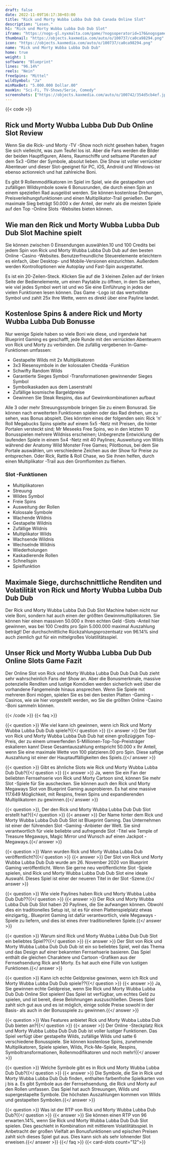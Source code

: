 ```yaml
---
draft: false
date: 2022-11-09T16:17:38+03:00
title: "Rick und Morty Wubba Lubba Dub Dub Canada Online Slot"
description: "Lesen."
h1: "Rick und Morty Wubba Lubba Dub Dub Slot"
iframe: "https://nogs-gl.nyxmalta.com/game/?nogsoperatorid=176&nogsgameid=380186&nogslang=en_us&nogscurrency=gbp&nogsmode=demo"
thumbnail: "https://objects.kaxmedia.com/auto/o/100737/ca0ca98294.png"
icon: "https://objects.kaxmedia.com/auto/o/100737/ca0ca98294.png"
name: "Rick und Morty Wubba Lubba Dub Dub"
home: true
weight: 1
software: "Blueprint"
lines: "96.14%"
reels: "Nein"
freeSpins: "Mittel"
wildSymbol: "Ja"
minMaxBet: "5.000.000 Dollar.00"
maxWin: "Sci-Fi, TV-Shows/Serie, Comedy"
screenshots: ["https://objects.kaxmedia.com/auto/o/100742/354d5cb4ef.jpeg"]
---
```


{{< code >}}<h2>Rick und Morty Wubba Lubba Dub Dub Online Slot Review</h2><p>Wenn Sie die Rick- und Morty -TV -Show noch nicht gesehen haben, fragen Sie sich vielleicht, was zum Teufel los ist. Aber die Fans werden die Bilder der beiden Hauptfiguren, Aliens, Raumschiffe und seltsame Planeten auf dem 5x3 -Gitter der Symbole, absolut lieben. Die Show ist voller verrückter Abenteuer und dieser Slot-geeignet für PC, iOS, Android und Windows-ist ebenso actionreich und hat zahlreiche Boni.</p><p>Es gibt 9 Rollenmodifikatoren im Spiel im Spiel, wie die gestapelten und zufälligen Wildsymbole sowie 6 Bonusrunden, die durch einen Spin an einem speziellen Rad ausgelöst werden. Sie können kostenlose Drehungen, Preisverleihungsfunktionen und einen Multiplikator-Trail genießen. Der maximale Sieg beträgt 50.000 x der Anteil, der mehr als die meisten Spiele auf den Top -Online Slots -Websites bieten können.</p><h2>Wie man den Rick und Morty Wubba Lubba Dub Dub Slot Machine spielt</h2><p>Sie können zwischen 0 Einsendungen auswählen.10 und 100 Credits bei jedem Spin von Rick und Morty Wubba Lubba Dub Dub auf den besten Online -Casino -Websites. Benutzerfreundliche Steuerelemente erleichtern es einfach, über Desktop- und Mobile-Versionen einzurichten. Außerdem werden Kontrolloptionen wie Autoplay und Fast-Spin ausgestattet.</p><p>Es ist ein 20-Zeilen-Steck. Klicken Sie auf die 3 kleinen Zeilen auf der linken Seite der Bedienelemente, um einen Paytable zu öffnen, in dem Sie sehen, wie viel jedes Symbol wert ist und wo Sie eine Einführung in jedes der vielen Funktionen lesen können. Das Game -Logo ist das wertvollste Symbol und zahlt 25x Ihre Wette, wenn es direkt über eine Payline landet.</p><h2>Kostenlose Spins & andere Rick und Morty Wubba Lubba Dub Bonusse</h2><p>Nur wenige Spiele haben so viele Boni wie diese, und irgendwie hat Blueprint Gaming es geschafft, jede Runde mit den verrückten Abenteuern von Rick und Morty zu verbinden. Die zufällig vergebenen In-Game-Funktionen umfassen:</p><ul><li>Gestapelte Wilds mit 2x Multiplikatoren</li><li>3x3 Riesensymbole in der kolossalen Chedda -Funktion</li><li>Schwifty Random Wilds</li><li>Garantierte Sieges Symbol -Transformationen gewinnender Sieges Symbol</li><li>Symbolkaskaden aus dem Laserstrahl</li><li>Zufällige kosmische Bargeldpreise</li><li>Gewinnen Sie Steak Respins, das auf Gewinnkombinationen aufbaut</li></ul><p>Alle 3 oder mehr Streuungssymbole bringen Sie zu einem Bonusrad. Sie können nach erweiterten Funktionen spielen oder das Rad drehen, um zu sehen, was Bonus abspielt. Dies könnten eines der folgenden sein: Rick 'n' Roll Megabucks Spins spielte auf einem 5x5 -Netz mit Preisen, die hinter Portalen versteckt sind; Mr Meseeks Free Spins, wo in den letzten 10 Bonusspielen mehrere Wildniss erscheinen; Unbegrenzte Entwicklung der laufenden Spiele in einem 5x4 -Netz mit 40 Paylines; Ausweitung von Wilds während der Anatomy Wild Monster Free Games; Pilotbonus, bei dem Sie Portale auswählen, um verschiedene Zeichen aus der Show für Preise zu entsprechen. Oder Rick, Rattle & Roll Chase, wo Sie ihnen helfen, durch einen Multiplikator -Trail aus den Gromflomiten zu fliehen.</p><h3>
Slot -Funktionen</h3><ul>
<li></span>
Multiplikatoren</li>
<li></span>
Streuung</li>
<li></span>
Wildes Symbol</li>
<li></span>
Freie Spins</li>
<li></span>
Ausweitung der Rollen</li>
<li></span>
Kolossale Symbole</li>
<li></span>
Wachende Wildnis</li>
<li></span>
Gestapelte Wildnis</li>
<li></span>
Zufällige Wildnis</li>
<li></span>
Multiplikator Wilds</li>
<li></span>
Wachsende Wildnis</li>
<li></span>
Wechselnde Wildnis</li>
<li></span>
Wiederholungen</li>
<li></span>
Kaskadierende Rollen</li>
<li></span>
Schnellspin</li>
<li></span>
Spielfunktion</li></ul><h2>Maximale Siege, durchschnittliche Renditen und Volatilität von Rick und Morty Wubba Lubba Dub Dub Dub</h2><p>Der Rick und Morty Wubba Lubba Dub Dub Slot Machine haben nicht nur viele Boni, sondern hat auch einen der größten Gewinnmultiplikatoren. Sie können hier einen massiven 50.000 x Ihren echten Geld -Slots -Anteil hier gewinnen, was bei 100 Credits pro Spin 5.000.000 maximal Auszahlung beträgt! Der durchschnittliche Rückzahlungsprozentsatz von 96.14% sind auch ziemlich gut für ein mittelgroßes Volatilitätsspiel.</p><h2>Unser Rick und Morty Wubba Lubba Dub Dub Online Slots Game Fazit</h2><p>Der Online Slot von Rick und Morty Wubba Lubba Dub Dub Dub Dub zieht sehr wahrscheinlich Fans der Show an. Aber die Bonusmerkmale, massive potenzielle Renditen und lustige Komödien werden sicherlich weit über die vorhandene Fangemeinde hinaus ansprechen. Wenn Sie Spiele mit mehreren Boni mögen, spielen Sie es bei den besten Platten -Gaming -Casinos, wie sie hier vorgestellt werden, wo Sie die größten Online -Casino -Boni sammeln können.</p>
{{< /code >}}
{{< faq >}}

{{< question >}} Wie viel kann ich gewinnen, wenn ich Rick und Morty Wubba Lubba Dub Dub spiele?{{</ question >}}
{{< answer >}} Der Slot von Rick und Morty Wubba Lubba Dub Dub hat einen großzügigen Top-Preis, der zu einem umwerfenden 5-Millionen-Top-Top-Preisträger eskalieren kann! Diese Gesamtauszahlung entspricht 50.000 x Ihr Anteil, wenn Sie eine maximale Wette von 100 platzieren.00 pro Spin. Diese saftige Auszahlung ist einer der Hauptauffälligkeiten des Spiels.{{</ answer >}}

{{< question >}} Gibt es ähnliche Slots wie Rick und Morty Wubba Lubba Dub Dub?{{</ question >}}
{{< answer >}} Ja, wenn Sie ein Fan der beliebten Fernsehserie von Rick und Morty Cartoon sind, können Sie mehr Slot -Spiele für Sie auschecken. Sie können auch den Rick und Morty Megaways Slot von Blueprint Gaming ausprobieren. Es hat eine massive 117.649 Möglichkeit, mit Respins, freien Spins und expandierenden Multiplikatoren zu gewinnen.{{</ answer >}}

{{< question >}}, Der den Rick und Morty Wubba Lubba Dub Dub Slot erstellt hat?{{</ question >}}
{{< answer >}} Der Name hinter dem Rick und Morty Wubba Lubba Dub Dub Slot ist Blueprint Gaming. Das Unternehmen ist einer der führenden Slot -Gaming -Anbieter der Welt. Sie sind verantwortlich für viele beliebte und aufregende Slot -Titel wie Temple of Treasure Megaways, Magic Mirror und Wunsch auf einen Jackpot -Megaways.{{</ answer >}}

{{< question >}} Wann wurden Rick und Morty Wubba Lubba Dub veröffentlicht?{{</ question >}}
{{< answer >}} Der Slot von Rick und Morty Wubba Lubba Dub Dub wurde am 26. November 2020 von Blueprint Gaming veröffentlicht. Wenn Sie gerne neu veröffentlichte Slot -Spiele spielen, sind Rick und Morty Wubba Lubba Dub Dub Slot eine ideale Auswahl. Dieses Spiel ist einer der neueren Titel in der Slot -Szene.{{</ answer >}}

{{< question >}} Wie viele Paylines haben Rick und Morty Wubba Lubba Dub Dub??{{</ question >}}
{{< answer >}} Der Rick und Morty Wubba Lubba Dub Dub Slot haben 20 Paylines, die Sie aufwangen können. Obwohl dies ein traditionelles Setup ist, ist es für einen Plattenspielplatz etwas einzigartig,. Blueprint Gaming ist dafür verantwortlich, viele Megaways -Spiele zu liefern, und dies ist eines ihrer traditionelleren Spiele.{{</ answer >}}

{{< question >}} Warum sind Rick und Morty Wubba Lubba Dub Dub Slot ein beliebtes Spiel??{{</ question >}}
{{< answer >}} Der Slot von Rick und Morty Wubba Lubba Dub Dub Dub ist ein so beliebtes Spiel, weil das Thema und das Design auf einer bekannten Fernsehserie basieren. Das Spiel enthält die gleichen Charaktere und Cartoon -Grafiken aus der Fernsehsendung Rick and Morty. Es hat auch eine Fülle von lustigen Funktionen.{{</ answer >}}

{{< question >}} Kann ich echte Geldpreise gewinnen, wenn ich Rick und Morty Wubba Lubba Dub Dub spiele??{{</ question >}}
{{< answer >}} Ja, Sie gewinnen echte Geldpreise, wenn Sie Rick und Morty Wubba Lubba Dub Dub Online Slot spielen! Das Spiel ist verfügbar, um echtes Geld zu spielen, und ist bereit, diese Belohnungen auszuschließen. Dieses Spiel zahlt sich gut aus und es ist möglich, einige solide Preise sowohl in der Basis- als auch in der Bonusspiele zu gewinnen.{{</ answer >}}

{{< question >}} Was Features anbietet Rick und Morty Wubba Lubba Dub Dub bieten an?{{</ question >}}
{{< answer >}} Der Online -Steckplatz Rick und Morty Wubba Lubba Dub Dub Dub ist voller lustiger Funktionen. Das Spiel verfügt über gestapelte Wilds, zufällige Wilds und satte 6 verschiedene Bonusspiele. Sie können kostenlose Spins, zunehmende Multiplikatoren, Spiele spielen, Wilds, Pick-Me-Spiele, Respins, Symboltransformationen, Rollenmodifikatoren und noch mehr!{{</ answer >}}

{{< question >}} Welche Symbole gibt es in Rick und Morty Wubba Lubba Dub Dub?{{</ question >}}
{{< answer >}} Die Symbole, die Sie in Rick und Morty Wubba Lubba Dub Dub finden, enthalten farbenfrohe Spielkarten von j bis a. Es gibt Symbole aus der Fernsehsendung, die Rick und Morty auf den Rollen umfassen. Das Spiel hat auch Streuungen, Wilds und supergestapelte Symbole. Die höchsten Auszahlungen kommen von Wilds und gestapelten Symbolen.{{</ answer >}}

{{< question >}} Was ist der RTP von Rick und Morty Wubba Lubba Dub Dub?{{</ question >}}
{{< answer >}} Sie können einen RTP von 96 erwarten.14%, wenn Sie Rick und Morty Wubba Lubba Dub Dub Slot spielen. Dies geschieht in Kombination mit mittlerem Volatilitätsspiel. In Anbetracht der großen Vielfalt an Bonusfunktionen und epischen Preisen zahlt sich dieses Spiel gut aus. Dies kann sich als sehr lohnender Slot erweisen.{{</ answer >}}
{{</ faq >}}
{{< card-slots count="12">}}